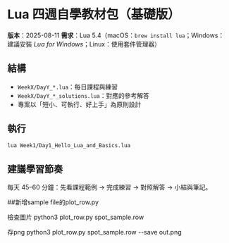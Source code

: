 # Lua 四週自學教材包（基礎版）

**版本**：2025-08-11
**需求**：Lua 5.4（macOS：`brew install lua`；Windows：建議安裝 *Lua for Windows*；Linux：使用套件管理器）

## 結構
- `WeekX/DayY_*.lua`：每日課程與練習
- `WeekX/DayY_*_solutions.lua`：對應的參考解答
- 專案以「短小、可執行、好上手」為原則設計

## 執行
```bash
lua Week1/Day1_Hello_Lua_and_Basics.lua
```

## 建議學習節奏
每天 45–60 分鐘：先看課程範例 → 完成練習 → 對照解答 → 小結與筆記。

##新增sample file的plot_row.py

檢查圖片
python3 plot_row.py spot_sample.row

存png
python3 plot_row.py spot_sample.row --save out.png


